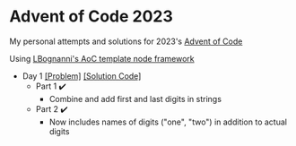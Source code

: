 # Advent of Code 2023

My personal attempts and solutions for 2023's [Advent of Code](https://adventofcode.com/)

Using [LBognanni's AoC template node framework](https://github.com/LBognanni/adventofcode-typescript-starter)

* Day 1 [[Problem]](https://adventofcode.com/2023/day/1) [[Solution Code]](/src/day1/index.ts)
  * Part 1 :heavy_check_mark:
    * Combine and add first and last digits in strings
  * Part 2 :heavy_check_mark:
    * Now includes names of digits ("one", "two") in addition to actual digits
